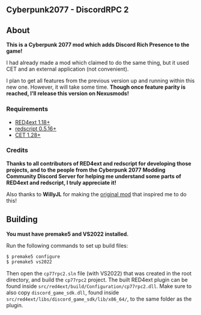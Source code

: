 ## Cyberpunk2077 - DiscordRPC 2

## About

**This is a Cyberpunk 2077 mod which adds Discord Rich Presence to the game!**

I had already made a mod which claimed to do the same thing, but it used CET and an external application (not convenient).

I plan to get all features from the previous version up and running within this new one. However, it will take some time.
**Though once feature parity is reached, I'll release this version on Nexusmods!**

### Requirements

- [RED4ext 1.18+](https://github.com/WopsS/RED4ext)
- [redscript 0.5.16+](https://github.com/jac3km4/redscript)
- [CET 1.28+](https://github.com/yamashi/CyberEngineTweaks)

### Credits

**Thanks to all contributors of RED4ext and redscript for developing those projects, and to the
people from the Cyberpunk 2077 Modding Community Discord Server for helping me understand some parts
of RED4ext and redscript, I truly appreciate it!**

Also thanks to **WillyJL** for making the [original mod](https://github.com/Willy-JL/cp77-discord-rpc) that inspired me to do this!

## Building

**You must have premake5 and VS2022 installed.**

Run the following commands to set up build files:
```sh
$ premake5 configure
$ premake5 vs2022
```

Then open the `cp77rpc2.sln` file (with VS2022) that was created in the root directory,
and build the `cp77rpc2` project. The built RED4ext plugin can be found inside
`src/red4ext/build/Configuration/cp77rpc2.dll`. Make sure to also copy `discord_game_sdk.dll`,
found inside `src/red4ext/libs/discord_game_sdk/lib/x86_64/`, to the same folder as the plugin.
